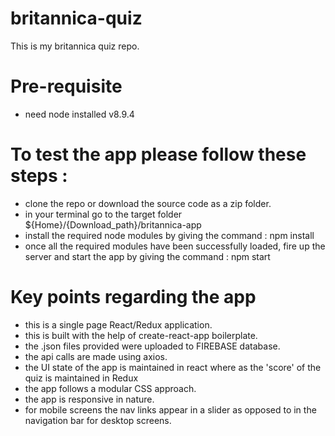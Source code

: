 # britannica-quiz
This is my britannica quiz repo. 

# Pre-requisite
- need node installed v8.9.4

# To test the app please follow these steps : 

- clone the repo or download the source code as a zip folder.
- in your terminal go to the target folder ${Home}/{Download_path}/britannica-app
- install the required node modules by giving the command : npm install
- once all the required modules have been successfully loaded, fire up the server and start the app by giving the command : npm start

# Key points regarding the app

- this is a single page React/Redux application.
- this is built with the help of create-react-app boilerplate.
- the .json files provided were uploaded to FIREBASE database. 
- the api calls are made using axios.
- the UI state of the app is maintained in react where as the 'score' of the quiz is maintained in Redux
- the app follows a modular CSS approach. 
- the app is responsive in nature.
- for mobile screens the nav links appear in a slider as opposed to in the navigation bar for desktop screens.
